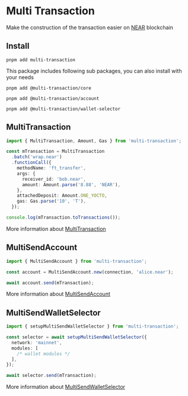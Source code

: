 # Multi Transaction
Make the construction of the transaction easier on [NEAR](https://near.org) blockchain

## Install
```shell
pnpm add multi-transaction
```

This package includes following sub packages, you can also install with your needs

```shell
pnpm add @multi-transaction/core
```

```shell
pnpm add @multi-transaction/account
```

```shell
pnpm add @multi-transaction/wallet-selector
```

## MultiTransaction
```ts
import { MultiTransaction, Amount, Gas } from 'multi-transaction';
```

```ts
const mTransaction = MultiTransaction
  .batch('wrap.near')
  .functionCall({
    methodName: 'ft_transfer',
    args: {
      receiver_id: 'bob.near',
      amount: Amount.parse('8.88', 'NEAR'),
    },
    attachedDeposit: Amount.ONE_YOCTO,
    gas: Gas.parse('10', 'T'),
  });

console.log(mTransaction.toTransactions());
```

More information about [MultiTransaction](../core/README.md)

## MultiSendAccount
```ts
import { MultiSendAccount } from 'multi-transaction';
```

```ts
const account = MultiSendAccount.new(connection, 'alice.near');
```

```ts
await account.send(mTransaction);
```

More information about [MultiSendAccount](../account/README.md)

## MultiSendWalletSelector
```ts
import { setupMultiSendWalletSelector } from 'multi-transaction';
```

```ts
const selector = await setupMultiSendWalletSelector({
  network: 'mainnet',
  modules: [
    /* wallet modules */
  ],
});
```

```ts
await selector.send(mTransaction);
```

More information about [MultiSendWalletSelector](../wallet-selector/README.md)
